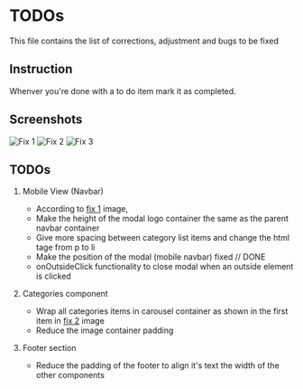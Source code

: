 # TODOs

This file contains the list of corrections, adjustment and bugs to be fixed

## Instruction

Whenver you're done with a to do item mark it as completed.

## Screenshots

![Fix 1]('[./src/screenshots/fix1.png](https://github.com/balkissty/react-tailwind/blob/main/src/screenshots/fix1.png)')
![Fix 2]('./src/screenshots/fix2.png')
![Fix 3]('./src/screenshots/fix3.png')

## TODOs

1. Mobile View (Navbar)
    - According to [fix 1]('./src/screenshots/fix1.png) image,
    - Make the height of the modal logo container the same as the parent navbar container
    - Give more spacing between category list items and change the html tage from p to li
    - Make the position of the modal (mobile navbar) fixed // DONE 
    - onOutsideClick functionality to close modal when an outside element is clicked

2. Categories component
    - Wrap all categories items in carousel container as shown in the first item in [fix 2]('./src/screenshots/fix2.png') image
    - Reduce the image container padding

3. Footer section
    - Reduce the padding of the footer to align it's text the width of the other components
